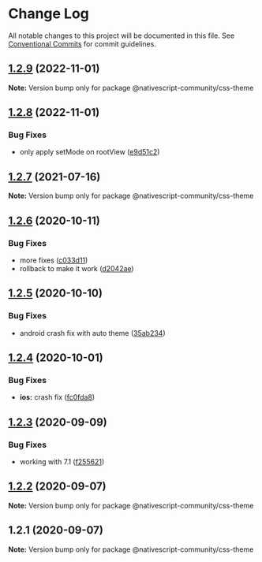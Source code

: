 # Change Log

All notable changes to this project will be documented in this file.
See [Conventional Commits](https://conventionalcommits.org) for commit guidelines.

## [1.2.9](https://github.com/nativescript-community/css-theme/compare/v1.2.8...v1.2.9) (2022-11-01)

**Note:** Version bump only for package @nativescript-community/css-theme

## [1.2.8](https://github.com/nativescript-community/css-theme/compare/v1.2.7...v1.2.8) (2022-11-01)

### Bug Fixes

-   only apply setMode on rootView ([e9d51c2](https://github.com/nativescript-community/css-theme/commit/e9d51c2461dfd23e54ae06ae70859d8dc2c3c0e4))

## [1.2.7](https://github.com/nativescript-community/css-theme/compare/v1.2.6...v1.2.7) (2021-07-16)

**Note:** Version bump only for package @nativescript-community/css-theme

## [1.2.6](https://github.com/nativescript-community/css-theme/compare/v1.2.5...v1.2.6) (2020-10-11)

### Bug Fixes

-   more fixes ([c033d11](https://github.com/nativescript-community/css-theme/commit/c033d114d8de690ca14672db67f88f46623642b3))
-   rollback to make it work ([d2042ae](https://github.com/nativescript-community/css-theme/commit/d2042ae9d76f0529edbb5c2e1056056f7369ff90))

## [1.2.5](https://github.com/nativescript-community/css-theme/compare/v1.2.4...v1.2.5) (2020-10-10)

### Bug Fixes

-   android crash fix with auto theme ([35ab234](https://github.com/nativescript-community/css-theme/commit/35ab2349cbe5a07f26fa0acf4c772bb02d23c46e))

## [1.2.4](https://github.com/nativescript-community/css-theme/compare/v1.2.3...v1.2.4) (2020-10-01)

### Bug Fixes

-   **ios:** crash fix ([fc0fda8](https://github.com/nativescript-community/css-theme/commit/fc0fda8b1bc428adec153f1b6a8acc1948bcae65))

## [1.2.3](https://github.com/nativescript-community/css-theme/compare/v1.2.2...v1.2.3) (2020-09-09)

### Bug Fixes

-   working with 7.1 ([f255621](https://github.com/nativescript-community/css-theme/commit/f255621e2a32d66354d7874ba51dd9bbcefcc927))

## [1.2.2](https://github.com/nativescript-community/css-theme/compare/v1.2.1...v1.2.2) (2020-09-07)

**Note:** Version bump only for package @nativescript-community/css-theme

## 1.2.1 (2020-09-07)

**Note:** Version bump only for package @nativescript-community/css-theme

